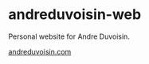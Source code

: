 # andreduvoisin-web

Personal website for Andre Duvoisin.

[andreduvoisin.com](https://andreduvoisin.com)
